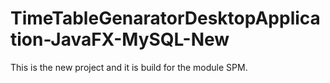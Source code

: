# TimeTableGenaratorDesktopApplication-JavaFX-MySQL-New
This is the new project and it is build for the module SPM. 
